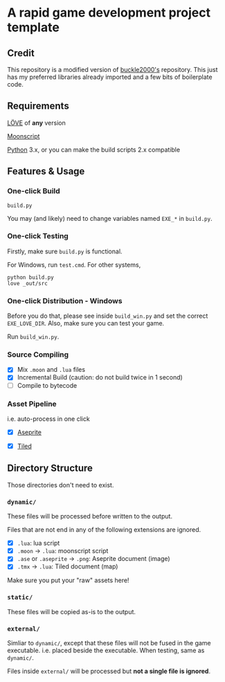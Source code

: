# A rapid game development project template

## Credit

This repository is a modified version of [buckle2000's](https://github.com/buckle2000/love2d_moonscript_template) repository. This just has my preferred libraries already imported and a few bits of boilerplate code.

## Requirements

[LÖVE](http://love2d.org/) of **any** version

[Moonscript](http://moonscript.org/)

[Python](https://www.python.org/) 3.x, or you can make the build scripts 2.x compatible

## Features & Usage

### One-click Build
`build.py`

You may (and likely) need to change variables named `EXE_*` in `build.py`.

### One-click Testing
Firstly, make sure `build.py` is functional.

For Windows, run `test.cmd`.
For other systems,
```
python build.py
love _out/src
```

### One-click Distribution - Windows
Before you do that, please see inside `build_win.py` and set the correct `EXE_LOVE_DIR`.
Also, make sure you can test your game.

Run `build_win.py`.

### Source Compiling

- [X] Mix `.moon` and `.lua` files
- [x] Incremental Build (caution: do not build twice in 1 second)
- [ ] Compile to bytecode

### Asset Pipeline
i.e. auto-process in one click

- [X] [Aseprite](http://www.aseprite.org/)
- [X] [Tiled](http://www.mapeditor.org/)


## Directory Structure
Those directories don't need to exist.

### `dynamic/`
These files will be processed before written to the output.

Files that are not end in any of the following extensions are ignored.
- [X] `.lua`: lua script
- [X] `.moon` -> `.lua`: moonscript script
- [X] `.ase` or `.aseprite` -> `.png`: Aseprite document (image)
- [X] `.tmx` -> `.lua`: Tiled document (map)

Make sure you put your "raw" assets here!

### `static/`
These files will be copied as-is to the output.

### `external/`
Simliar to `dynamic/`, except that these files will not be fused in the game executable. i.e. placed beside the executable.
When testing, same as `dynamic/`.

Files inside `external/` will be processed but **not a single file is ignored**.